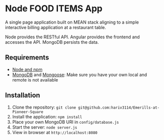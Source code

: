# Node FOOD ITEMS App

A single page application built on MEAN stack aligning to a simple interactive billing application at a restaurant table.

Node provides the RESTful API. Angular provides the frontend and accesses the API. MongoDB persists the data.

## Requirements

- [Node and npm](http://nodejs.org)
- [MongoDB](https://www.mongodb.com/) and [Mongoose](http://mongoosejs.com/): Make sure you have your own local and remote is not available

## Installation


1. Clone the repository: `git clone git@github.com:hariv3114/Emerills-at-Pioneer-Square`
2. Install the application: `npm install`
3. Place your own MongoDB URI in `config/database.js`
3. Start the server: `node server.js`
4. View in browser at `http://localhost:8080`
